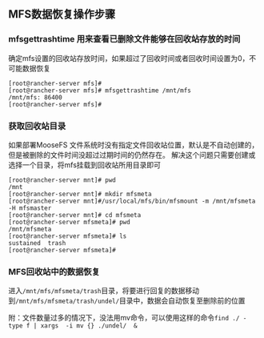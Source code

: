 ## MFS数据恢复操作步骤
### mfsgettrashtime 用来查看已删除文件能够在回收站存放的时间

确定mfs设置的回收站存放时间，如果超过了回收时间或者回收时间设置为0，不可能数据恢复
```
[root@rancher-server mfs]# 
[root@rancher-server mfs]# mfsgettrashtime /mnt/mfs
/mnt/mfs: 86400
[root@rancher-server mfs]# 
```
### 获取回收站目录
如果部署MooseFS 文件系统时没有指定文件回收站位置，默认是不自动创建的，但是被删除的文件时间没超过过期时间的仍然存在。
解决这个问题只需要创建或选择一个目录，将mfs挂载到回收站所用目录即可
 ```
 [root@rancher-server mnt]# pwd
/mnt
[root@rancher-server mnt]# mkdir mfsmeta
[root@rancher-server mnt]#/usr/local/mfs/bin/mfsmount -m /mnt/mfsmeta -H mfsmaster
[root@rancher-server mnt]# cd mfsmeta
[root@rancher-server mfsmeta]# pwd
/mnt/mfsmeta
[root@rancher-server mfsmeta]# ls
sustained  trash
[root@rancher-server mfsmeta]# 
 ```
 ### MFS回收站中的数据恢复
 进入`/mnt/mfs/mfsmeta/trash`目录，将要进行回复的数据移动到`/mnt/mfs/mfsmeta/trash/undel/`目录中，数据会自动恢复至删除前的位置
 
 附：文件数量过多的情况下，没法用mv命令，可以使用这样的命令`find ./ -type f | xargs  -i mv {} ./undel/  &`
